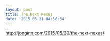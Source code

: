 ```yaml
---
layout: post
title: The Next Nexus
date: '2015-05-31 04:56:54'
---
```


http://jonginn.com/2015/05/30/the-next-nexus/